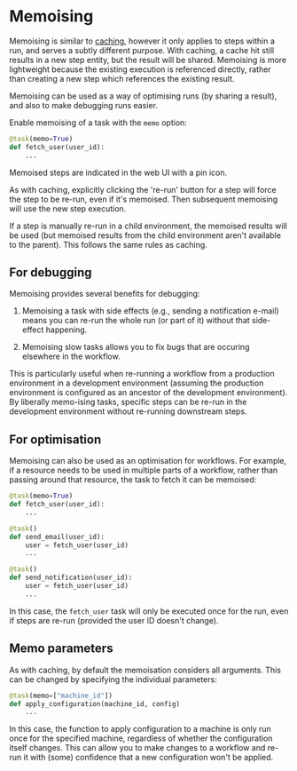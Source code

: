 # Memoising

Memoising is similar to [caching](/caching), however it only applies to steps within a run, and serves a subtly different purpose. With caching, a cache hit still results in a new step entity, but the result will be shared. Memoising is more lightweight because the existing execution is referenced directly, rather than creating a new step which references the existing result.

Memoising can be used as a way of optimising runs (by sharing a result), and also to make debugging runs easier.

Enable memoising of a task with the `memo` option:

```python
@task(memo=True)
def fetch_user(user_id):
    ...
```

Memoised steps are indicated in the web UI with a pin icon.

As with caching, explicitly clicking the 're-run' button for a step will force the step to be re-run, even if it's memoised. Then subsequent memoising will use the new step execution.

If a step is manually re-run in a child environment, the memoised results will be used (but memoised results from the child environment aren't available to the parent). This follows the same rules as caching.

## For debugging

Memoising provides several benefits for debugging:

1. Memoising a task with side effects (e.g., sending a notification e-mail) means you can re-run the whole run (or part of it) without that side-effect happening.

2. Memoising slow tasks allows you to fix bugs that are occuring elsewhere in the workflow.

This is particularly useful when re-running a workflow from a production environment in a development environment (assuming the production environment is configured as an ancestor of the development environment). By liberally memo-ising tasks, specific steps can be re-run in the development environment without re-running downstream steps.

## For optimisation

Memoising can also be used as an optimisation for workflows. For example, if a resource needs to be used in multiple parts of a workflow, rather than passing around that resource, the task to fetch it can be memoised:

```python
@task(memo=True)
def fetch_user(user_id):
    ...

@task()
def send_email(user_id):
    user = fetch_user(user_id)
    ...

@task()
def send_notification(user_id):
    user = fetch_user(user_id)
    ...
```

In this case, the `fetch_user` task will only be executed once for the run, even if steps are re-run (provided the user ID doesn't change).

## Memo parameters

As with caching, by default the memoisation considers all arguments. This can be changed by specifying the individual parameters:

```python
@task(memo=["machine_id"])
def apply_configuration(machine_id, config)
    ...
```

In this case, the function to apply configuration to a machine is only run once for the specified machine, regardless of whether the configuration itself changes. This can allow you to make changes to a workflow and re-run it with (some) confidence that a new configuration won't be applied.
